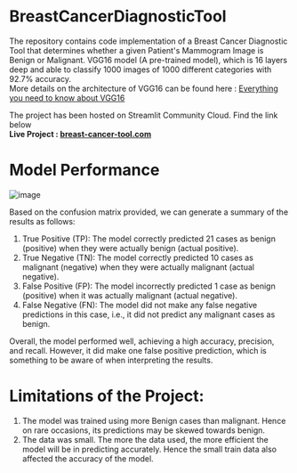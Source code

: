 # **BreastCancerDiagnosticTool**
The repository contains code implementation of a Breast Cancer Diagnostic Tool that determines whether a given Patient's Mammogram Image is Benign or Malignant.
VGG16 model (A pre-trained model), which is 16 layers deep and able to classify 1000 images of 1000 different categories with 92.7% accuracy.<br />
More details on the architecture of VGG16 can be found here : [Everything you need to know about VGG16](https://medium.com/@mygreatlearning/everything-you-need-to-know-about-vgg16-7315defb5918) <br />

The project has been hosted on Streamlit Community Cloud. Find the link below <br />
  **Live Project : [breast-cancer-tool.com](https://johnthuo1-breast-cancer-tool-streamapp-647vh4.streamlit.app/)** <br/>
 
 # Model Performance 
 
 ![image](https://user-images.githubusercontent.com/108690517/236040775-4b0fda34-8ab7-431f-94f6-53b391a31300.png)

  

Based on the confusion matrix provided, we can generate a summary of the results as follows:  <br />

1. True Positive (TP): The model correctly predicted 21 cases as benign (positive) when they were actually benign (actual positive). <br />
2. True Negative (TN): The model correctly predicted 10 cases as malignant (negative) when they were actually malignant (actual negative).  <br />
3. False Positive (FP): The model incorrectly predicted 1 case as benign (positive) when it was actually malignant (actual negative).  <br />
4. False Negative (FN): The model did not make any false negative predictions in this case, i.e., it did not predict any malignant cases as benign. <br />

Overall, the model performed well, achieving a high accuracy, precision, and recall. However, it did make one false positive prediction, which is something to be aware of when interpreting the results.  <br />
  
  # **Limitations of the Project:**
1. The model was trained using more Benign cases than malignant. Hence on rare occasions, its predictions may be skewed towards benign.
2. The data was small. The more the data used, the more efficient the model will be in predicting accurately. Hence the small train data also affected the accuracy of the model.
  

  
 
